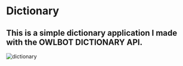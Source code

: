 # Dictionary

## This is a simple dictionary application I made with the OWLBOT DICTIONARY API.

![dictionary](https://user-images.githubusercontent.com/57585087/111884539-54dff400-89d3-11eb-93cc-412677739132.gif)
